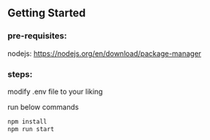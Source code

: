## Getting Started

### pre-requisites:

nodejs: https://nodejs.org/en/download/package-manager

### steps:

modify .env file to your liking

run below commands

```bash
npm install
npm run start
```